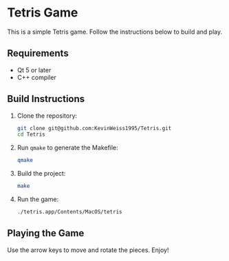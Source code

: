    # Tetris Game

   This is a simple Tetris game. Follow the instructions below to build and play.

   ## Requirements

   - Qt 5 or later
   - C++ compiler

   ## Build Instructions

   1. Clone the repository:
      ```bash
      git clone git@github.com:KevinWeiss1995/Tetris.git
      cd Tetris
      ```

   2. Run `qmake` to generate the Makefile:
      ```bash
      qmake
      ```

   3. Build the project:
      ```bash
      make
      ```

   4. Run the game:
      ```bash
      ./tetris.app/Contents/MacOS/tetris
      ```

   ## Playing the Game

   Use the arrow keys to move and rotate the pieces. Enjoy!